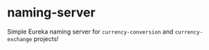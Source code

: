 # naming-server

Simple Eureka naming server for `currency-conversion` and `currency-exchange` projects!
